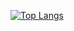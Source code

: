 [![Top Langs](https://github-readme-stats.vercel.app/api/top-langs/?username=brizzigui&layout=compact)](https://github.com/anuraghazra/github-readme-stats)
